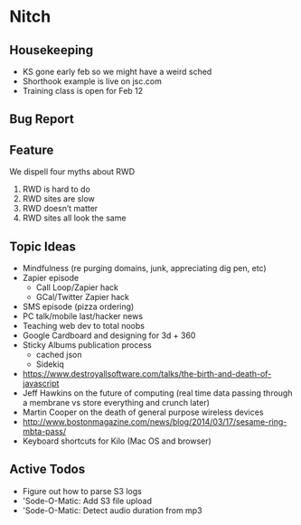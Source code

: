 Nitch
=====

## Housekeeping

* KS gone early feb so we might have a weird sched
* Shorthook example is live on jsc.com
* Training class is open for Feb 12

## Bug Report

## Feature

We dispell four myths about RWD

1. RWD is hard to do
2. RWD sites are slow
3. RWD doesn’t matter
4. RWD sites all look the same

## Topic Ideas

* Mindfulness (re purging domains, junk, appreciating dig pen, etc)
* Zapier episode
    * Call Loop/Zapier hack
    * GCal/Twitter Zapier hack
* SMS episode (pizza ordering)
* PC talk/mobile last/hacker news
* Teaching web dev to total noobs
* Google Cardboard and designing for 3d + 360
* Sticky Albums publication process
    * cached json
    * Sidekiq
* https://www.destroyallsoftware.com/talks/the-birth-and-death-of-javascript
* Jeff Hawkins on the future of computing (real time data passing through a membrane vs store everything and crunch later)
* Martin Cooper on the death of general purpose wireless devices
* http://www.bostonmagazine.com/news/blog/2014/03/17/sesame-ring-mbta-pass/
* Keyboard shortcuts for Kilo (Mac OS and browser)

## Active Todos

* Figure out how to parse S3 logs
* 'Sode-O-Matic: Add S3 file upload
* 'Sode-O-Matic: Detect audio duration from mp3


